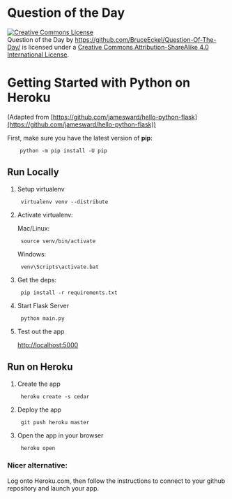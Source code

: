 # Question of the Day #

<a rel="license" href="http://creativecommons.org/licenses/by-sa/4.0/"><img alt="Creative Commons License" style="border-width:0" src="https://i.creativecommons.org/l/by-sa/4.0/88x31.png" /></a><br /><span xmlns:dct="http://purl.org/dc/terms/" property="dct:title">Question of the Day</span> by <a xmlns:cc="http://creativecommons.org/ns#" href="https://github.com/BruceEckel/Question-Of-The-Day/" property="cc:attributionName" rel="cc:attributionURL">https://github.com/BruceEckel/Question-Of-The-Day/</a> is licensed under a <a rel="license" href="http://creativecommons.org/licenses/by-sa/4.0/">Creative Commons Attribution-ShareAlike 4.0 International License</a>.



Getting Started with Python on Heroku
=====================================
(Adapted from [https://github.com/jamesward/hello-python-flask](https://github.com/jamesward/hello-python-flask))

First, make sure you have the latest version of **pip**:

		python -m pip install -U pip

Run Locally
-----------

1. Setup virtualenv

        virtualenv venv --distribute

2. Activate virtualenv:

    Mac/Linux:

		source venv/bin/activate

	Windows:

        venv\Scripts\activate.bat

3. Get the deps:

        pip install -r requirements.txt

4. Start Flask Server

        python main.py

5. Test out the app

    [http://localhost:5000](http://localhost:5000)


Run on Heroku
-------------

1. Create the app

        heroku create -s cedar

2. Deploy the app

        git push heroku master

3. Open the app in your browser

        heroku open

### Nicer alternative: ###
Log onto Heroku.com, then follow the instructions to connect to your github repository and launch your app.
